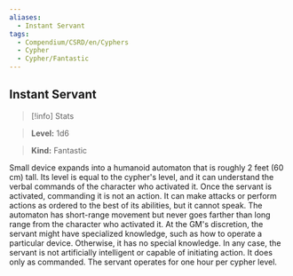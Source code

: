```yaml
---
aliases:
  - Instant Servant
tags:
  - Compendium/CSRD/en/Cyphers
  - Cypher
  - Cypher/Fantastic
---
```

  
    
## Instant Servant    
>[!info] Stats    
> **Level:** 1d6    
> **Kind:** Fantastic  
    
Small device expands into a humanoid automaton that is roughly 2 feet (60 cm) tall. Its level is equal to the cypher's level, and it can understand the verbal commands of the character who activated it. Once the servant is activated, commanding it is not an action. It can make attacks or perform actions as ordered to the best of its abilities, but it cannot speak. The automaton has short-range movement but never goes farther than long range from the character who activated it. At the GM's discretion, the servant might have specialized knowledge, such as how to operate a particular device. Otherwise, it has no special knowledge. In any case, the servant is not artificially intelligent or capable of initiating action. It does only as commanded. The servant operates for one hour per cypher level.